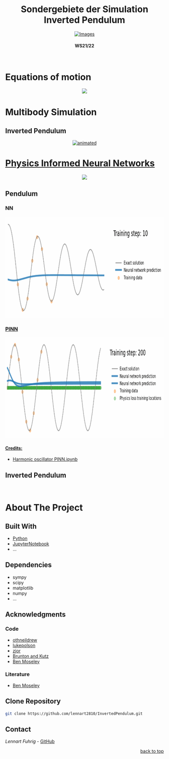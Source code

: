 <div id="top"></div>

<h1 align="center"> Sondergebiete der Simulation <br> Inverted Pendulum </h1>
<div align="center">
  <a href="https://www.w-hs.de/maschinenbau-master-boh/">
    <img src="https://www.w-hs.de/typo3conf/ext/whs/Resources/Public/Images/Pagelayout/w-hs_pagelogo.png" 
    alt="Images" width="350" height="100">
  </a>
</div>
<h4 align="center"> WS21/22 </h4>
<br>

# Equations of motion

<div align="center">
  <a href="https://github.com/lennart2810/InvertedPendulumSDS/blob/master/MKS/InvertedPendulum/2DOF/Python/Inverted%20Pendulum%20Legrange.ipynb">
    <img src="https://latex.codecogs.com/svg.latex?\Large&space;(m_c+m_p)\ddot{x}-ml\ddot{\theta}\cos(\theta)+ml\dot{\theta}^2sin(\theta)=F~," />
  </a>
</div>

# Multibody Simulation
## Inverted Pendulum

<p align="center">
  <a href="https://github.com/lennart2810/InvertedPendulumSDS/blob/master/MKS/InvertedPendulum/2DOF/Python/Inverted%20Pendulum%20Legrange.ipynb">
  <img src="https://github.com/lennart2810/InvertedPendulumSDS/blob/master/MKS/InvertedPendulum/2DOF/Python/invertedPendulum.gif" 
  alt="animated"  width="1000" height="295" />
</p> 

<!-- 
#### Credits:
* [free-pendulum.py](https://github.com/zjor/inverted-pendulum/blob/master/python/free-pendulum.py)
* [scipy.integrate.odeint example](https://docs.scipy.org/doc/scipy/reference/generated/scipy.integrate.odeint.html)

## Inverted Pendulum
  
### 1 Degree of Freedom

<p align="center">
  <a href="https://github.com/lennart2810/InvertedPendulum/blob/master/MKS/InvertedPendulum/1DOF/Matlab/inverted_pendulum_data.m">
  <img src="https://github.com/lennart2810/InvertedPendulum/blob/master/MKS/InvertedPendulum/1DOF/Matlab/InvertedPendulum1DOF.gif" 
  alt="animated"  width="420" height="400" />
</p> 
  
### 2 DOF
  
#### Credits:
* [free-cart.py](https://github.com/zjor/inverted-pendulum/blob/master/python/free-cart.py)
  
<br>

--> 

# Physics Informed Neural Networks

<div align="center">
  <a href="https://github.com/lennart2810/InvertedPendulumSDS/blob/master/MKS/InvertedPendulum/2DOF/Python/Inverted%20Pendulum%20Legrange.ipynb">
    <img src="https://latex.codecogs.com/svg.latex?\Large&space;\ell\ddot{\theta}-\ddot{x}\cos(\theta)-gsin(\theta)=0" />
  </a>
</div>

## Pendulum
  
### NN
<p align="center">
  <a href="https://github.com/lennart2810/InvertedPendulum/blob/master/PINN/Pendulum/Pendulum%20PINN.ipynb">
  <img src="https://github.com/lennart2810/InvertedPendulum/blob/master/PINN/Pendulum/pendulum_nn.gif" 
  alt="animated"  width="800" height="320" />
</p> 

### PINN
<p align="center">
  <a href="https://github.com/lennart2810/InvertedPendulum/blob/master/PINN/Pendulum/Pendulum%20PINN.ipynb">
  <img src="https://github.com/lennart2810/InvertedPendulum/blob/master/PINN/Pendulum/pendulum_pinn.gif" 
  alt="animated"  width="800" height="320" />
</p> 
  

#### Credits:
* [Harmonic oscillator PINN.ipynb](https://github.com/benmoseley/harmonic-oscillator-pinn/blob/main/Harmonic%20oscillator%20PINN.ipynb) <br>
  
## Inverted Pendulum
<br>





# About The Project


## Built With
* [Python](https://www.python.org)
* [JupyterNotebook](https://www.anaconda.com/products/individual#Downloads)
* ...

## Dependencies 
* sympy
* scipy
* matplotlib
* numpy
* ...


## Acknowledgments
### Code 
* [othneildrew](https://github.com/othneildrew/Best-README-Template)
* [lukepolson](https://github.com/lukepolson/youtube_channel/blob/main/Python%20Metaphysics%20Series/vid4.ipynb)
* [zjor](https://github.com/zjor/inverted-pendulum)
* [Brunton and Kutz](http://databookuw.com)
* [Ben Moseley](https://github.com/benmoseley/harmonic-oscillator-pinn)
<!-- [apf99](https://github.com/apf99/Simple-Pendulum-Model) -->

### Literature
* [Ben Moseley](https://benmoseley.blog/my-research/so-what-is-a-physics-informed-neural-network/)
  
<!-- * [Hamiltonian Neural Networks](https://paperswithcode.com/paper/hamiltonian-neural-networks) --> 

## Clone Repository
   ```sh
   git clone https://github.com/lennart2810/InvertedPendulum.git
   ```

<!-- inline code -->
<!-- Clone the repo `git clone https://github.com/lennart2810/SDS_Projektarbeit.git` to get started. -->

## Contact
_Lennart Fuhrig_ - [GitHub](https://github.com/lennart2810) 

<p align="right"><a href="#top">back to top</a></p>
